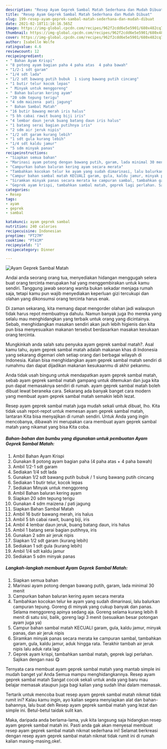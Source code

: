 ```yaml
---
description: "Resep Ayam Geprek Sambal Matah Sederhana dan Mudah Dibuat"
title: "Resep Ayam Geprek Sambal Matah Sederhana dan Mudah Dibuat"
slug: 199-resep-ayam-geprek-sambal-matah-sederhana-dan-mudah-dibuat
date: 2021-02-18T11:10:16.565Z
image: https://img-global.cpcdn.com/recipes/962f2cdd6e5e5901/680x482cq70/ayam-geprek-sambal-matah-foto-resep-utama.jpg
thumbnail: https://img-global.cpcdn.com/recipes/962f2cdd6e5e5901/680x482cq70/ayam-geprek-sambal-matah-foto-resep-utama.jpg
cover: https://img-global.cpcdn.com/recipes/962f2cdd6e5e5901/680x482cq70/ayam-geprek-sambal-matah-foto-resep-utama.jpg
author: Isabelle Wolfe
ratingvalue: 4.6
reviewcount: 12
recipeingredient:
- " Bahan Ayam Krispi"
- "8 potong ayam bagian paha 4 paha atas  4 paha bawah"
- "1/2-1 sdt garam"
- "1/4 sdt lada"
- "1/2 sdt bawang putih bubuk  1 siung bawang putih cincang"
- "1 butir telur kocok lepas"
- " Minyak untuk menggoreng"
- " Bahan baluran kering ayam"
- "20 sdm tepung terigu"
- "4 sdm maizena  pati jagung"
- " Bahan Sambal Matah"
- "16 butir bawang merah iris halus"
- "5 bh cabai rawit buang biji iris"
- "4 lembar daun jeruk buang batang daun iris halus"
- "1 batang serai bagian putihnya iris"
- "2 sdm air jeruk nipis"
- "1/2 sdt garam kurang lebih"
- "1 sdt gula kurang lebih"
- "1/4 sdt kaldu jamur"
- "5 sdm minyak panas"
recipeinstructions:
- "Siapkan semua bahan"
- "Marinasi ayam potong dengan bawang putih, garam, lada minimal 30 menit"
- "Campurkan bahan baluran kering ayam secara merata"
- "Tambahkan kocokan telur ke ayam yang sudah dimarinasi, lalu balurkan campuran tepung. Goreng di minyak yang cukup banyak dan panas. Selama menggoreng apinya sedang aja. Goreng selama kurang lebih 8 menit di satu sisi, balik, goreng lagi 3 menit (sesuaikan besar potongan ayam juga ya)"
- "Campur bahan sambal matah KECUALI garam, gula, kaldu jamur, minyak panas, dan air jeruk nipis"
- "Siramkan minyak panas secara merata ke campuran sambal, tambahkan garam, gula, kaldu jamur, aduk hingga rata. Terakhir tambah air jeruk nipis lalu aduk rata lagi"
- "Geprek ayam krispi, tambahkan sambal matah, geprek lagi perlahan. Sajikan dengan nasi 😋"
categories:
- Resep
tags:
- ayam
- geprek
- sambal

katakunci: ayam geprek sambal 
nutrition: 240 calories
recipecuisine: Indonesian
preptime: "PT27M"
cooktime: "PT41M"
recipeyield: "1"
recipecategory: Dinner

---
```



![Ayam Geprek Sambal Matah](https://img-global.cpcdn.com/recipes/962f2cdd6e5e5901/680x482cq70/ayam-geprek-sambal-matah-foto-resep-utama.jpg)

Andai anda seorang orang tua, menyediakan hidangan menggugah selera buat orang tercinta merupakan hal yang menggembirakan untuk kamu sendiri. Tanggung jawab seorang  wanita bukan sekadar menjaga rumah saja, tetapi kamu pun wajib menyediakan keperluan gizi tercukupi dan olahan yang dikonsumsi orang tercinta harus enak.

Di zaman  sekarang, kita memang dapat mengorder olahan jadi walaupun tidak harus repot membuatnya dahulu. Namun banyak juga lho mereka yang selalu mau menghidangkan yang terbaik untuk orang yang dicintainya. Sebab, menghidangkan masakan sendiri akan jauh lebih higienis dan kita pun bisa menyesuaikan makanan tersebut berdasarkan masakan kesukaan orang tercinta. 



Mungkinkah anda salah satu penyuka ayam geprek sambal matah?. Asal kamu tahu, ayam geprek sambal matah adalah makanan khas di Indonesia yang sekarang digemari oleh setiap orang dari berbagai wilayah di Indonesia. Kalian bisa menghidangkan ayam geprek sambal matah sendiri di rumahmu dan dapat dijadikan makanan kesukaanmu di akhir pekanmu.

Anda tidak usah bingung untuk mendapatkan ayam geprek sambal matah, sebab ayam geprek sambal matah gampang untuk ditemukan dan juga kita pun dapat memasaknya sendiri di rumah. ayam geprek sambal matah boleh dibuat lewat beraneka cara. Sekarang ada banyak banget cara modern yang membuat ayam geprek sambal matah semakin lebih lezat.

Resep ayam geprek sambal matah juga mudah sekali untuk dibuat, lho. Kita tidak usah repot-repot untuk memesan ayam geprek sambal matah, lantaran Kita bisa menyajikan di rumah sendiri. Untuk Anda yang ingin mencobanya, dibawah ini merupakan cara membuat ayam geprek sambal matah yang nikamat yang bisa Kita coba.

<!--inarticleads1-->

##### Bahan-bahan dan bumbu yang digunakan untuk pembuatan Ayam Geprek Sambal Matah:

1. Ambil  Bahan Ayam Krispi
1. Gunakan 8 potong ayam bagian paha (4 paha atas + 4 paha bawah)
1. Ambil 1/2-1 sdt garam
1. Sediakan 1/4 sdt lada
1. Gunakan 1/2 sdt bawang putih bubuk / 1 siung bawang putih cincang
1. Sediakan 1 butir telur, kocok lepas
1. Sediakan  Minyak untuk menggoreng
1. Ambil  Bahan baluran kering ayam
1. Siapkan 20 sdm tepung terigu
1. Gunakan 4 sdm maizena / pati jagung
1. Siapkan  Bahan Sambal Matah
1. Ambil 16 butir bawang merah, iris halus
1. Ambil 5 bh cabai rawit, buang biji, iris
1. Ambil 4 lembar daun jeruk, buang batang daun, iris halus
1. Ambil 1 batang serai bagian putihnya, iris
1. Gunakan 2 sdm air jeruk nipis
1. Siapkan 1/2 sdt garam (kurang lebih)
1. Sediakan 1 sdt gula (kurang lebih)
1. Ambil 1/4 sdt kaldu jamur
1. Sediakan 5 sdm minyak panas




<!--inarticleads2-->

##### Langkah-langkah membuat Ayam Geprek Sambal Matah:

1. Siapkan semua bahan
1. Marinasi ayam potong dengan bawang putih, garam, lada minimal 30 menit
1. Campurkan bahan baluran kering ayam secara merata
1. Tambahkan kocokan telur ke ayam yang sudah dimarinasi, lalu balurkan campuran tepung. Goreng di minyak yang cukup banyak dan panas. Selama menggoreng apinya sedang aja. Goreng selama kurang lebih 8 menit di satu sisi, balik, goreng lagi 3 menit (sesuaikan besar potongan ayam juga ya)
1. Campur bahan sambal matah KECUALI garam, gula, kaldu jamur, minyak panas, dan air jeruk nipis
1. Siramkan minyak panas secara merata ke campuran sambal, tambahkan garam, gula, kaldu jamur, aduk hingga rata. Terakhir tambah air jeruk nipis lalu aduk rata lagi
1. Geprek ayam krispi, tambahkan sambal matah, geprek lagi perlahan. Sajikan dengan nasi 😋




Ternyata cara membuat ayam geprek sambal matah yang mantab simple ini mudah banget ya! Anda Semua mampu menghidangkannya. Resep ayam geprek sambal matah Sangat cocok sekali untuk anda yang baru mau belajar memasak ataupun juga bagi kalian yang sudah lihai dalam memasak.

Tertarik untuk mencoba buat resep ayam geprek sambal matah nikmat tidak rumit ini? Kalau kamu ingin, ayo kalian segera menyiapkan alat dan bahan-bahannya, lalu buat deh Resep ayam geprek sambal matah yang lezat dan simple ini. Betul-betul taidak sulit kan. 

Maka, daripada anda berlama-lama, yuk kita langsung saja hidangkan resep ayam geprek sambal matah ini. Pasti anda gak akan menyesal membuat resep ayam geprek sambal matah nikmat sederhana ini! Selamat berkreasi dengan resep ayam geprek sambal matah nikmat tidak rumit ini di rumah kalian masing-masing,oke!.


